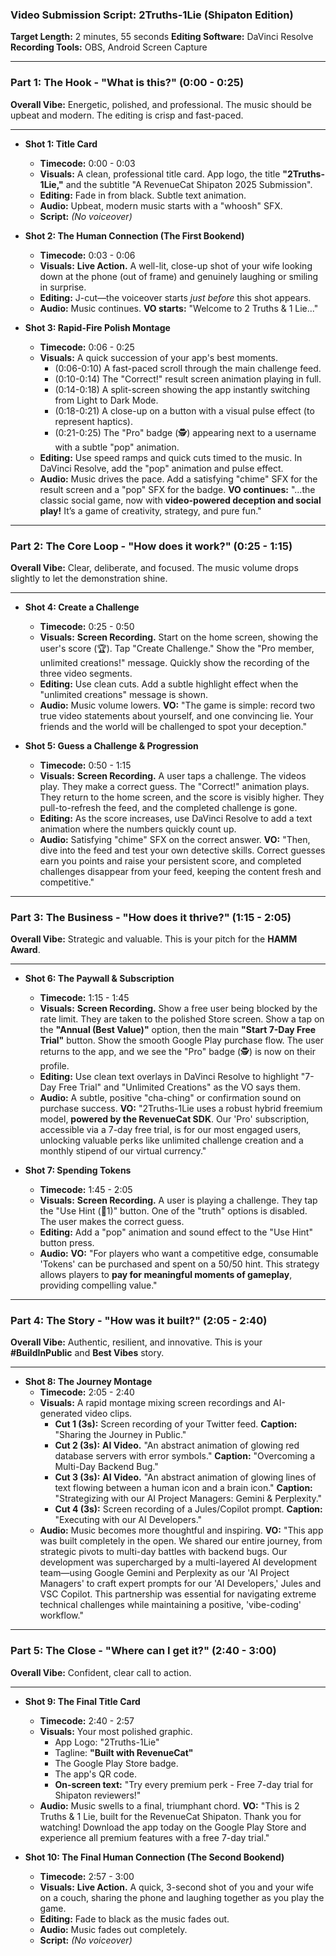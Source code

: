 ### **Video Submission Script: 2Truths-1Lie (Shipaton Edition)**

**Target Length:** 2 minutes, 55 seconds
**Editing Software:** DaVinci Resolve
**Recording Tools:** OBS, Android Screen Capture

---
### Part 1: The Hook - "What is this?" (0:00 - 0:25)

**Overall Vibe:** Energetic, polished, and professional. The music should be upbeat and modern. The editing is crisp and fast-paced.

---
* **Shot 1: Title Card**
    * **Timecode:** 0:00 - 0:03
    * **Visuals:** A clean, professional title card. App logo, the title **"2Truths-1Lie,"** and the subtitle "A RevenueCat Shipaton 2025 Submission".
    * **Editing:** Fade in from black. Subtle text animation.
    * **Audio:** Upbeat, modern music starts with a "whoosh" SFX.
    * **Script:** *(No voiceover)*

* **Shot 2: The Human Connection (The First Bookend)**
    * **Timecode:** 0:03 - 0:06
    * **Visuals:** **Live Action.** A well-lit, close-up shot of your wife looking down at the phone (out of frame) and genuinely laughing or smiling in surprise.
    * **Editing:** J-cut—the voiceover starts *just before* this shot appears.
    * **Audio:** Music continues. **VO starts:** "Welcome to 2 Truths & 1 Lie..."

* **Shot 3: Rapid-Fire Polish Montage**
    * **Timecode:** 0:06 - 0:25
    * **Visuals:** A quick succession of your app's best moments.
        * (0:06-0:10) A fast-paced scroll through the main challenge feed.
        * (0:10-0:14) The "Correct!" result screen animation playing in full.
        * (0:14-0:18) A split-screen showing the app instantly switching from Light to Dark Mode.
        * (0:18-0:21) A close-up on a button with a visual pulse effect (to represent haptics).
        * (0:21-0:25) The "Pro" badge (🕵️) appearing next to a username with a subtle "pop" animation.
    * **Editing:** Use speed ramps and quick cuts timed to the music. In DaVinci Resolve, add the "pop" animation and pulse effect.
    * **Audio:** Music drives the pace. Add a satisfying "chime" SFX for the result screen and a "pop" SFX for the badge. **VO continues:** "...the classic social game, now with **video-powered deception and social play!** It’s a game of creativity, strategy, and pure fun."

---
### Part 2: The Core Loop - "How does it work?" (0:25 - 1:15)

**Overall Vibe:** Clear, deliberate, and focused. The music volume drops slightly to let the demonstration shine.

---
* **Shot 4: Create a Challenge**
    * **Timecode:** 0:25 - 0:50
    * **Visuals:** **Screen Recording.** Start on the home screen, showing the user's score (🏆). Tap "Create Challenge." Show the "Pro member, unlimited creations!" message. Quickly show the recording of the three video segments.
    * **Editing:** Use clean cuts. Add a subtle highlight effect when the "unlimited creations" message is shown.
    * **Audio:** Music volume lowers. **VO:** "The game is simple: record two true video statements about yourself, and one convincing lie. Your friends and the world will be challenged to spot your deception."

* **Shot 5: Guess a Challenge & Progression**
    * **Timecode:** 0:50 - 1:15
    * **Visuals:** **Screen Recording.** A user taps a challenge. The videos play. They make a correct guess. The "Correct!" animation plays. They return to the home screen, and the score is visibly higher. They pull-to-refresh the feed, and the completed challenge is gone.
    * **Editing:** As the score increases, use DaVinci Resolve to add a text animation where the numbers quickly count up.
    * **Audio:** Satisfying "chime" SFX on the correct answer. **VO:** "Then, dive into the feed and test your own detective skills. Correct guesses earn you points and raise your persistent score, and completed challenges disappear from your feed, keeping the content fresh and competitive."

---
### Part 3: The Business - "How does it thrive?" (1:15 - 2:05)

**Overall Vibe:** Strategic and valuable. This is your pitch for the **HAMM Award**.

---
* **Shot 6: The Paywall & Subscription**
    * **Timecode:** 1:15 - 1:45
    * **Visuals:** **Screen Recording.** Show a free user being blocked by the rate limit. They are taken to the polished Store screen. Show a tap on the **"Annual (Best Value)"** option, then the main **"Start 7-Day Free Trial"** button. Show the smooth Google Play purchase flow. The user returns to the app, and we see the "Pro" badge (🕵️) is now on their profile.
    * **Editing:** Use clean text overlays in DaVinci Resolve to highlight "7-Day Free Trial" and "Unlimited Creations" as the VO says them.
    * **Audio:** A subtle, positive "cha-ching" or confirmation sound on purchase success. **VO:** "2Truths-1Lie uses a robust hybrid freemium model, **powered by the RevenueCat SDK**. Our 'Pro' subscription, accessible via a 7-day free trial, is for our most engaged users, unlocking valuable perks like unlimited challenge creation and a monthly stipend of our virtual currency."

* **Shot 7: Spending Tokens**
    * **Timecode:** 1:45 - 2:05
    * **Visuals:** **Screen Recording.** A user is playing a challenge. They tap the "Use Hint (💎1)" button. One of the "truth" options is disabled. The user makes the correct guess.
    * **Editing:** Add a "pop" animation and sound effect to the "Use Hint" button press.
    * **Audio:** **VO:** "For players who want a competitive edge, consumable 'Tokens' can be purchased and spent on a 50/50 hint. This strategy allows players to **pay for meaningful moments of gameplay**, providing compelling value."

---
### Part 4: The Story - "How was it built?" (2:05 - 2:40)

**Overall Vibe:** Authentic, resilient, and innovative. This is your **#BuildInPublic** and **Best Vibes** story.

---
* **Shot 8: The Journey Montage**
    * **Timecode:** 2:05 - 2:40
    * **Visuals:** A rapid montage mixing screen recordings and AI-generated video clips.
        * **Cut 1 (3s):** Screen recording of your Twitter feed. **Caption:** "Sharing the Journey in Public."
        * **Cut 2 (3s):** **AI Video.** "An abstract animation of glowing red database servers with error symbols." **Caption:** "Overcoming a Multi-Day Backend Bug."
        * **Cut 3 (3s):** **AI Video.** "An abstract animation of glowing lines of text flowing between a human icon and a brain icon." **Caption:** "Strategizing with our AI Project Managers: Gemini & Perplexity."
        * **Cut 4 (3s):** Screen recording of a Jules/Copilot prompt. **Caption:** "Executing with our AI Developers."
    * **Audio:** Music becomes more thoughtful and inspiring. **VO:** "This app was built completely in the open. We shared our entire journey, from strategic pivots to multi-day battles with backend bugs. Our development was supercharged by a multi-layered AI development team—using Google Gemini and Perplexity as our 'AI Project Managers' to craft expert prompts for our 'AI Developers,' Jules and VSC Copilot. This partnership was essential for navigating extreme technical challenges while maintaining a positive, 'vibe-coding' workflow."

---
### Part 5: The Close - "Where can I get it?" (2:40 - 3:00)

**Overall Vibe:** Confident, clear call to action.

---
* **Shot 9: The Final Title Card**
    * **Timecode:** 2:40 - 2:57
    * **Visuals:** Your most polished graphic.
        * App Logo: "2Truths-1Lie"
        * Tagline: **"Built with RevenueCat"**
        * The Google Play Store badge.
        * The app's QR code.
        * **On-screen text:** "Try every premium perk - Free 7-day trial for Shipaton reviewers!"
    * **Audio:** Music swells to a final, triumphant chord. **VO:** "This is 2 Truths & 1 Lie, built for the RevenueCat Shipaton. Thank you for watching! Download the app today on the Google Play Store and experience all premium features with a free 7-day trial."

* **Shot 10: The Final Human Connection (The Second Bookend)**
    * **Timecode:** 2:57 - 3:00
    * **Visuals:** **Live Action.** A quick, 3-second shot of you and your wife on a couch, sharing the phone and laughing together as you play the game.
    * **Editing:** Fade to black as the music fades out.
    * **Audio:** Music fades out completely.
    * **Script:** *(No voiceover)*